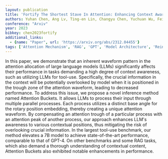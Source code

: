 ```yaml
---
layout: publication
title: 'Fortify The Shortest Stave In Attention: Enhancing Context Awareness Of Large Language Models For Effective Tool Use'
authors: Yuhan Chen, Ang Lv, Ting-en Lin, Changyu Chen, Yuchuan Wu, Fei Huang, Yongbin Li, Rui Yan
conference: "Arxiv"
year: 2023
bibkey: chen2023fortify
additional_links:
  - {name: "Paper", url: 'https://arxiv.org/abs/2312.04455'}
tags: ['Attention Mechanism', 'RAG', 'GPT', 'Model Architecture', 'Reinforcement Learning']
---
```

In this paper, we demonstrate that an inherent waveform pattern in the
attention allocation of large language models (LLMs) significantly affects
their performance in tasks demanding a high degree of context awareness, such
as utilizing LLMs for tool-use. Specifically, the crucial information in the
context will be potentially overlooked by model when it is positioned in the
trough zone of the attention waveform, leading to decreased performance. To
address this issue, we propose a novel inference method named Attention
Buckets. It allows LLMs to process their input through multiple parallel
processes. Each process utilizes a distinct base angle for the rotary position
embedding, thereby creating a unique attention waveform. By compensating an
attention trough of a particular process with an attention peak of another
process, our approach enhances LLM's awareness to various contextual positions,
thus mitigating the risk of overlooking crucial information. In the largest
tool-use benchmark, our method elevates a 7B model to achieve state-of-the-art
performance, comparable to that of GPT-4. On other benchmarks and some RAG
tasks, which also demand a thorough understanding of contextual content,
Attention Buckets also exhibited notable enhancements in performance.
